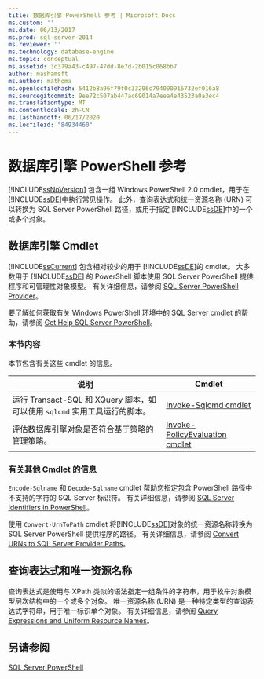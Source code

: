 ```yaml
---
title: 数据库引擎 PowerShell 参考 | Microsoft Docs
ms.custom: ''
ms.date: 06/13/2017
ms.prod: sql-server-2014
ms.reviewer: ''
ms.technology: database-engine
ms.topic: conceptual
ms.assetid: 3c379a43-c497-47dd-8e7d-2b015c068bb7
author: mashamsft
ms.author: mathoma
ms.openlocfilehash: 5412b8a96f79f0c33206c794090916732ef016a8
ms.sourcegitcommit: 9ee72c507ab447ac69014a7eea4e43523a0a3ec4
ms.translationtype: MT
ms.contentlocale: zh-CN
ms.lasthandoff: 06/17/2020
ms.locfileid: "84934460"
---
```

# <a name="database-engine-powershell-reference"></a>数据库引擎 PowerShell 参考
  [!INCLUDE[ssNoVersion](../includes/ssnoversion-md.md)] 包含一组 Windows PowerShell 2.0 cmdlet，用于在[!INCLUDE[ssDE](../includes/ssde-md.md)]中执行常见操作。 此外，查询表达式和统一资源名称 (URN) 可以转换为 SQL Server PowerShell 路径，或用于指定 [!INCLUDE[ssDE](../includes/ssde-md.md)]中的一个或多个对象。  
  
## <a name="database-engine-cmdlets"></a>数据库引擎 Cmdlet  
 [!INCLUDE[ssCurrent](../includes/sscurrent-md.md)] 包含相对较少的用于 [!INCLUDE[ssDE](../includes/ssde-md.md)]的 cmdlet。 大多数用于 [!INCLUDE[ssDE](../includes/ssde-md.md)] 的 PowerShell 脚本使用 SQL Server PowerShell 提供程序和可管理性对象模型。 有关详细信息，请参阅 [SQL Server PowerShell Provider](../powershell/sql-server-powershell-provider.md)。  
  
 要了解如何获取有关 Windows PowerShell 环境中的 SQL Server cmdlet 的帮助，请参阅 [Get Help SQL Server PowerShell](../powershell/sql-server-powershell.md)。  
  
### <a name="in-this-section"></a>本节内容  
 本节包含有关这些 cmdlet 的信息。  
  
|说明|Cmdlet|  
|-----------------|------------|  
|运行 Transact-SQL 和 XQuery 脚本，如可以使用 `sqlcmd` 实用工具运行的脚本。|[Invoke-Sqlcmd cmdlet](../../2014/database-engine/invoke-sqlcmd-cmdlet.md)|  
|评估数据库引擎对象是否符合基于策略的管理策略。|[Invoke-PolicyEvaluation cmdlet](../../2014/database-engine/invoke-policyevaluation-cmdlet.md)|  
  
### <a name="information-about-other-cmdlets"></a>有关其他 Cmdlet 的信息  
 `Encode-Sqlname` 和 `Decode-Sqlname` cmdlet 帮助您指定包含 PowerShell 路径中不支持的字符的 SQL Server 标识符。 有关详细信息，请参阅 [SQL Server Identifiers in PowerShell](../powershell/sql-server-identifiers-in-powershell.md)。  
  
 使用 `Convert-UrnToPath` cmdlet 将[!INCLUDE[ssDE](../includes/ssde-md.md)]对象的统一资源名称转换为 SQL Server PowerShell 提供程序的路径。 有关详细信息，请参阅 [Convert URNs to SQL Server Provider Paths](../../2014/database-engine/convert-urns-to-sql-server-provider-paths.md)。  
  
## <a name="query-expressions-and-unique-resource-names"></a>查询表达式和唯一资源名称  
 查询表达式是使用与 XPath 类似的语法指定一组条件的字符串，用于枚举对象模型层次结构中的一个或多个对象。 唯一资源名称 (URN) 是一种特定类型的查询表达式字符串，用于唯一标识单个对象。 有关详细信息，请参阅 [Query Expressions and Uniform Resource Names](../powershell/query-expressions-and-uniform-resource-names.md)。  
  
## <a name="see-also"></a>另请参阅  
 [SQL Server PowerShell](../powershell/sql-server-powershell.md)  
  
  
